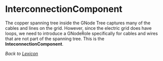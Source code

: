 # InterconnectionComponent

The copper spanning tree inside the GNode Tree captures many of the cables and lines on the grid. However, since the electric grid does have loops, we need to introduce a GNodeRole specifically for cables and wires that are not part of the spanning tree.
This is the **InteconnectionComponent**.

_Back to [Lexicon](lexicon.md)_
